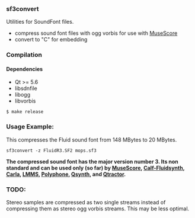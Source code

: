 ### sf3convert

Utilities for SoundFont files.

* compress sound font files with ogg vorbis for use with [MuseScore](http://musescore.org)
* convert to "C" for embedding


### Compilation

#### Dependencies

* Qt >= 5.6
* libsdnfile
* libogg
* libvorbis

```
$ make release
```

### Usage Example:

This compresses the Fluid sound font from 148 MBytes to 20 MBytes.

    sf3convert -z FluidR3.SF2 mops.sf3

**The compressed sound font has the major version number 3. Its non standard
and can be used only (so far) by [MuseScore](http://musescore.org), [Calf-Fluidsynth](http://calf-studio-gear.org/), [Carla](http://kxstudio.linuxaudio.org/Applications:Carla), [LMMS](https://lmms.io/), [Polyphone](https://www.polyphone-soundfonts.com/fr), [Qsynth](https://qsynth.sourceforge.io/), and [Qtractor](https://qtractor.sourceforge.io/).**


### TODO:
Stereo samples are compressed as two single streams instead of compressing
them as stereo ogg vorbis streams. This may be less optimal.
